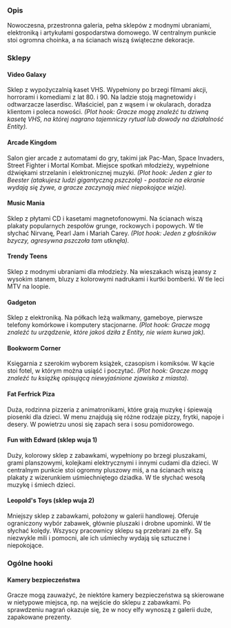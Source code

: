 ### Opis
Nowoczesna, przestronna galeria, pełna sklepów z modnymi ubraniami, elektroniką i artykułami gospodarstwa domowego. W centralnym punkcie stoi ogromna choinka, a na ścianach wiszą świąteczne dekoracje.
### Sklepy

#### Video Galaxy
Sklep z wypożyczalnią kaset VHS. Wypełniony po brzegi filmami akcji, horrorami i komediami z lat 80. i 90. Na ladzie stoją magnetowidy i odtwarzacze laserdisc. Właściciel, pan z wąsem i w okularach, doradza klientom i poleca nowości. *(Plot hook: Gracze mogą znaleźć tu dziwną kasetę VHS, na której nagrano tajemniczy rytuał lub dowody na działalność Entity).*

#### Arcade Kingdom 
Salon gier arcade z automatami do gry, takimi jak Pac-Man, Space Invaders, Street Fighter i Mortal Kombat. Miejsce spotkań młodzieży, wypełnione dźwiękami strzelanin i elektronicznej muzyki. *(Plot hook: Jeden z gier to Beester (atakujesz ludzi gigantyczną pszczołą) - postacie na ekranie wydają się żywe, a gracze zaczynają mieć niepokojące wizje).*

#### Music Mania 
Sklep z płytami CD i kasetami magnetofonowymi. Na ścianach wiszą plakaty popularnych zespołów grunge, rockowych i popowych. W tle słychać Nirvanę, Pearl Jam i Mariah Carey. *(Plot hook: Jeden z głośników bzyczy, agresywna pszczoła tam utknęła).*

#### Trendy Teens 
Sklep z modnymi ubraniami dla młodzieży. Na wieszakach wiszą jeansy z wysokim stanem, bluzy z kolorowymi nadrukami i kurtki bomberki. W tle leci MTV na loopie.

#### Gadgeton
Sklep z elektroniką. Na półkach leżą walkmany, gameboye, pierwsze telefony komórkowe i komputery stacjonarne. *(Plot hook: Gracze mogą znaleźć tu urządzenie, które jakoś dziła z Entity, nie wiem kurwa jak).*

#### Bookworm Corner
Księgarnia z szerokim wyborem książek, czasopism i komiksów. W kącie stoi fotel, w którym można usiąść i poczytać. *(Plot hook: Gracze mogą znaleźć tu książkę opisującą niewyjaśnione zjawiska z miasta).*

#### Fat Ferfrick Piza
Duża, rodzinna pizzeria z animatronikami, które grają muzykę i śpiewają piosenki dla dzieci. W menu znajdują się różne rodzaje pizzy, frytki, napoje i desery. W powietrzu unosi się zapach sera i sosu pomidorowego.
#### Fun with Edward (sklep wuja 1)
Duży, kolorowy sklep z zabawkami, wypełniony po brzegi pluszakami, grami planszowymi, kolejkami elektrycznymi i innymi cudami dla dzieci. W centralnym punkcie stoi ogromny pluszowy miś, a na ścianach wiszą plakaty z wizerunkiem uśmiechniętego dziadka. W tle słychać wesołą muzykę i śmiech dzieci.

#### Leopold's Toys (sklep wuja 2)
Mniejszy sklep z zabawkami, położony w galerii handlowej. Oferuje ograniczony wybór zabawek, głównie pluszaki i drobne upominki. W tle słychać kolędy. Wszyscy pracownicy sklepu są przebrani za elfy. Są niezwykle mili i pomocni, ale ich uśmiechy wydają się sztuczne i niepokojące.

### Ogólne hooki
#### Kamery bezpieczeństwa 
Gracze mogą zauważyć, że niektóre kamery bezpieczeństwa są skierowane w nietypowe miejsca, np. na wejście do sklepu z zabawkami. Po sprawdzeniu nagrań okazuje się, że w nocy elfy wynoszą z galerii duże, zapakowane prezenty.